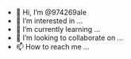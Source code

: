 - 👋 Hi, I’m @974269ale
- 👀 I’m interested in ...
- 🌱 I’m currently learning ...
- 💞️ I’m looking to collaborate on ...
- 📫 How to reach me ...

<!---
974269ale/974269ale is a ✨ special ✨ repository because its `README.md` (this file) appears on your GitHub profile.
You can click the Preview link to take a look at your changes.
--->
